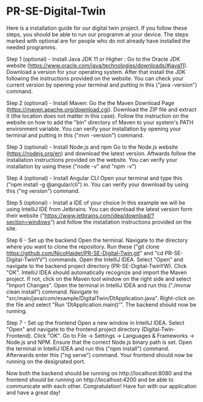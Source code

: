 # PR-SE-Digital-Twin
Here is a installation guide for our digital twin project. If you follow these steps, you should be able to run our programm at your device. The steps marked with optional are for people who do not already have installed the needed programms.

Step 1 (optional) - Install Java JDK 11 or Higher : 
  Go to the Oracle JDK website (https://www.oracle.com/java/technologies/downloads/#java11). Download a version for your operating system. After that install the JDK following the instructions 
  provided on the website. You can check your current version by opening your terminal and putting in this ("java -version") command. 


Step 2 (optional) - Install Maven: 
  Go the the Maven Download Page (https://maven.apache.org/download.cgi). Download the ZIP file and extract it (the location does not matter in this case). Follow the instruction on the   
  website on how to add the "bin" directory of Maven to your system's PATH environment variable. You can verify your installation by opening your terminal and putting in this ("mvn -version") command. 


Step 3 (optional) - Install Node.js and npm
  Go to the Node.js website (https://nodejs.org/en) and download the latest version. Aftwards follow the installation instructions provided on the website. You can verify your installation
  by using these ("node -v" and "npm -v")


Step 4 (optional) - Install Angular CLI
  Open your terminal and type this ("npm install -g @angular/cli") in. You can verify your download by using this ("ng version") command. 


Step 5 (optional) - Install a IDE of your choice
  In this example we will be using IntelliJ IDE from Jetbrains. You can download the latest version form their website ("https://www.jetbrains.com/idea/download/?section=windows") and follow the installation instructions provided on the site. 


Step 6 - Set up the backend
  Open the terminal. Navigate to the directory where you want to clone the repository. Run these ("git clone <https://github.com/NicoHaider/PR-SE-Digital-Twin.git>" and "cd PR-SE-Digital-TwinYV") commands. Open the IntelliJ IDEA. Select "Open" and navigate to the backend 
  project directory (PR-SE-Digital-TwinYW). Click "OK". IntelliJ IDEA should automatically recognize and import the Maven project. If not, click on the Maven tool window on the right side and select "Import Changes". Open the terminal in IntelliJ IDEA and run this ("./mvnw 
  clean install") command. Navigate to "src/main/java/com/example/DigitalTwin/DtApplication.java". Right-click on the file and select "Run 'DtApplication.main()'". The backend should now be running.

Step 7 - Set up the frontend 
  Open a new window in IntelliJ IDEA. Select "Open" and navigate to the frontend project directory (Digital-Twin-Frontend). Click "OK". Go to File -> Settings -> Languages & Frameworks -> Node.js and NPM. Ensure that the correct Node.js binary path is set. Open the terminal 
  in IntelliJ IDEA and run this ("npm install") command. Afterwards enter this ("ng serve") command. Your frontend should now be running on the designated port. 



Now both the backend should be running on http://localhost:8080 and the frontend should be running on http://localhost:4200 and be able to communicate with each other. Congratulation! Have fun with our application and have a great day!
